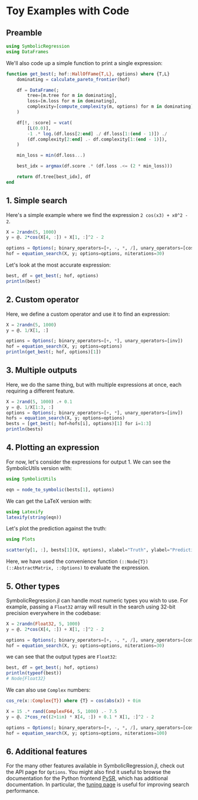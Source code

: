 # Toy Examples with Code

## Preamble

```julia
using SymbolicRegression
using DataFrames
```

We'll also code up a simple function to print a single expression:

```julia
function get_best(; hof::HallOfFame{T,L}, options) where {T,L}
    dominating = calculate_pareto_frontier(hof)

    df = DataFrame(;
        tree=[m.tree for m in dominating],
        loss=[m.loss for m in dominating],
        complexity=[compute_complexity(m, options) for m in dominating],
    )

    df[!, :score] = vcat(
        [L(0.0)],
        -1 .* log.(df.loss[2:end] ./ df.loss[1:(end - 1)]) ./
        (df.complexity[2:end] .- df.complexity[1:(end - 1)]),
    )

    min_loss = min(df.loss...)

    best_idx = argmax(df.score .* (df.loss .<= (2 * min_loss)))

    return df.tree[best_idx], df
end
```

## 1. Simple search

Here's a simple example where we
find the expression `2 cos(x3) + x0^2 - 2`.

```julia
X = 2randn(5, 1000)
y = @. 2*cos(X[4, :]) + X[1, :]^2 - 2

options = Options(; binary_operators=[+, -, *, /], unary_operators=[cos])
hof = equation_search(X, y; options=options, niterations=30)
```

Let's look at the most accurate expression:

```julia
best, df = get_best(; hof, options)
println(best)
```

## 2. Custom operator

Here, we define a custom operator and use it to find an expression:

```julia
X = 2randn(5, 1000)
y = @. 1/X[1, :]

options = Options(; binary_operators=[+, *], unary_operators=[inv])
hof = equation_search(X, y; options=options)
println(get_best(; hof, options)[1])
```

## 3. Multiple outputs

Here, we do the same thing, but with multiple expressions at once,
each requiring a different feature.

```julia
X = 2rand(5, 1000) .+ 0.1
y = @. 1/X[1:3, :]
options = Options(; binary_operators=[+, *], unary_operators=[inv])
hofs = equation_search(X, y; options=options)
bests = [get_best(; hof=hofs[i], options)[1] for i=1:3]
println(bests)
```

## 4. Plotting an expression

For now, let's consider the expressions for output 1.
We can see the SymbolicUtils version with:

```julia
using SymbolicUtils

eqn = node_to_symbolic(bests[1], options)
```

We can get the LaTeX version with:

```julia
using Latexify
latexify(string(eqn))
```

Let's plot the prediction against the truth:

```julia
using Plots

scatter(y[1, :], bests[1](X, options), xlabel="Truth", ylabel="Prediction")
```

Here, we have used the convenience function `(::Node{T})(::AbstractMatrix, ::Options)` to evaluate
the expression.

## 5. Other types

SymbolicRegression.jl can handle most numeric types you wish to use.
For example, passing a `Float32` array will result in the search using
32-bit precision everywhere in the codebase:

```julia
X = 2randn(Float32, 5, 1000)
y = @. 2*cos(X[4, :]) + X[1, :]^2 - 2

options = Options(; binary_operators=[+, -, *, /], unary_operators=[cos])
hof = equation_search(X, y; options=options, niterations=30)
```

we can see that the output types are `Float32`:

```julia
best, df = get_best(; hof, options)
println(typeof(best))
# Node{Float32}
```

We can also use `Complex` numbers:

```julia
cos_re(x::Complex{T}) where {T} = cos(abs(x)) + 0im

X = 15 .* rand(ComplexF64, 5, 1000) .- 7.5
y = @. 2*cos_re((2+1im) * X[4, :]) + 0.1 * X[1, :]^2 - 2

options = Options(; binary_operators=[+, -, *, /], unary_operators=[cos_re], maxsize=30)
hof = equation_search(X, y; options=options, niterations=100)
```

## 6. Additional features

For the many other features available in SymbolicRegression.jl,
check out the API page for `Options`. You might also find it useful
to browse the documentation for the Python frontend
[PySR](http://astroautomata.com/PySR), which has additional documentation.
In particular, the [tuning page](http://astroautomata.com/PySR/tuning)
is useful for improving search performance.

